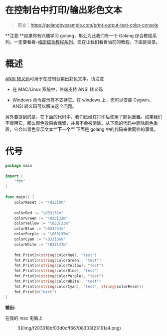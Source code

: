 # 在控制台中打印/输出彩色文本

> 原文：<https://golangbyexample.com/print-output-text-color-console>

**注意:**如果你有兴趣学习 golang，那么为此我们有一个 Golang 综合教程系列。一定要看看–[格朗综合教程系列](https://golangbyexample.com/golang-comprehensive-tutorial/)。现在让我们看看当前的教程。下面是目录。

# **概述**

[ANSI 转义码](http://en.wikipedia.org/wiki/ANSI_escape_code)可用于在控制台输出彩色文本。请注意

*   在 MAC/Linux 系统中，终端支持 ANSI 转义码

*   Windows 命令提示符不支持它。在 windows 上，您可以安装 Cygwin。ANSI 转义码可以解决这个问题。

另外要提到的是，在下面的代码中，我们已经在打印后使用了颜色重置。如果我们不使用它，那么颜色效果会保留，并且不会被清除。从下面的代码中删除颜色重置，它会以青色显示文本“**”下一个“**”
下面是 golang 中的代码来做同样的事情。

# **代号**

```go
package main

import (
    "fmt"
)

func main() {
    colorReset := "\033[0m"

    colorRed := "\033[31m"
    colorGreen := "\033[32m"
    colorYellow := "\033[33m"
    colorBlue := "\033[34m"
    colorPurple := "\033[35m"
    colorCyan := "\033[36m"
    colorWhite := "\033[37m"

    fmt.Println(string(colorRed), "test")
    fmt.Println(string(colorGreen), "test")
    fmt.Println(string(colorYellow), "test")
    fmt.Println(string(colorBlue), "test")
    fmt.Println(string(colorPurple), "test")
    fmt.Println(string(colorWhite), "test")
    fmt.Println(string(colorCyan), "test", string(colorReset))
    fmt.Println("next")
}
```

**输出:**

在我的 mac 电脑上

<figure class="wp-block-image size-large">![](img/f203318bf03d0cff66708303f23161a4.png)</figure>